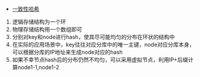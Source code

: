 - [一致性哈希](https://mp.weixin.qq.com/s?__biz=MzIxMjE5MTE1Nw==&mid=2653191083&idx=1&sn=c68c8bb7e18c4d46b85666be10e9ef50&chksm=8c990971bbee80675b6cd0ac3c2c17546cd434c3636616e559ca5cf10d1815c3aed24bfd3c83&scene=21#wechat_redirect)
 1. 逻辑存储结构为一个环
 2. 物理存储结构用一个数组即可
 3. 分别对key和node进行hash，使其尽可能均匀的分布在环状的结构中
 4. 在实际的应用场景中，key往往对应分库中的唯一主键，node对应分库本身，可以根据分库的IP地址来生成node对应的hash
 5. 如果不幸节点hash后的分布仍然不均匀，可以采用虚拟节点，利用IP+后缀计算node1-1,node1-2